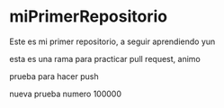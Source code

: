 # miPrimerRepositorio

Este es mi primer repositorio, a seguir aprendiendo yun


esta es una rama para practicar pull request, animo

prueba para hacer push

nueva prueba numero 100000

